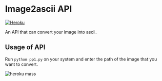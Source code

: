 # Image2ascii API

[![Heroku](https://byob.yarr.is/Shawrat/image-2-ascii-api/heroku/)](https://image2ascii.herokuapp.com/)

An API that can convert your image into ascii.

## Usage of API

Run `python pp1.py` on your system and enter the path of the image that you want to convert.

![heroku mass](https://user-images.githubusercontent.com/69747550/127772435-a14c604e-479e-491a-abf4-a9a4367fd519.gif)
